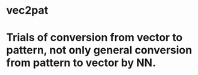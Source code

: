 # vec2pat
# Trials of conversion from vector to pattern, not only general conversion from pattern to vector by NN.
